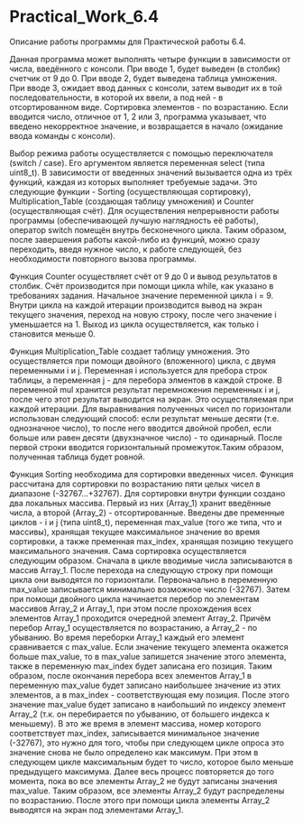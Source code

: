 # Practical_Work_6.4
Описание работы программы для Практической работы 6.4.

  Данная программа может выполнять четыре функции в зависимости от числа, введённого с консоли.
При вводе 1, будет выведен (в столбик) счетчик от 9 до 0.
При вводе 2, будет выведена таблица умножения.
При вводе 3, ожидает ввод данных с консоли, затем выводит их в той последовательности, в которой их ввели, 
а под ней - в отсортированном виде. Сортировка элементов - по возрастанию.
Если вводится число, отличное от 1, 2 или 3, программа указывает, что введено некорректное значение, и возвращается в начало (ожидание ввода команды с консоли).

  Выбор режима работы осуществляется с помощью переключателя (switch / case). Его аргументом является переменная select (типа uint8_t). В зависимости от введенных значений вызывается одна из трёх функций, каждая из которых выполняет требуемые задачи.
  Это следующие функции - Sorting (осуществляющая сортировку), Multiplication_Table (создающая таблицу умножения) и Counter (осуществляющая счёт). Для осуществления непрерывности работы программы (обеспечивающей лучшую наглядность её работы), оператор switch помещён внутрь бесконечного цикла. Таким образом, после завершения работы какой-либо из функций, можно сразу переходить, введя нужное число, к работе следующей, без необходимости повторного вызова программы.

  Функция Counter осуществляет счёт от 9 до 0 и вывод результатов в столбик. Счёт производится при помощи цикла while, как указано в требованиях задания. Начальное значение переменной цикла i = 9. Внутри цикла на каждой итерации производится вывод на экран текущего значения, переход на новую строку, после чего значение i уменьшается на 1. Выход из цикла осуществляется, как только i становится меньше 0.

  Функция Multiplication_Table создает таблицу умножения. Это осуществляется при помощи двойного (вложенного) цикла, с двумя переменными i и j. Переменная i используется для пребора строк таблицы, а переменная j - для перебора элментов в каждой строке. В переменной mul хранится результат перемножения переменных i и j, после чего этот результат выводится на экран. Это осуществляемая при каждой итерации. Для выравнивания полученных чисел по горизонтали использован следующий способ: если результат меньше десяти (т.е. однозначное число), то после него вводится двойной пробел, если больше или равен десяти (двухзначное число) - то одинарный. После первой строки вводится горизонтальный промежуток.Таким образом, полученная таблица будет ровной.
   
  Функция Sorting необходима для сортировки введенных чисел. Функция рассчитана для сортировки по возрастанию пяти целых чисел в диапазоне (-32767...+32767). Для сортировки внутри функции создано два локальных массива. Первый из них (Array_1) хранит введённые числа, а второй (Array_2) - отсортированные. Введены две пременные циклов - i и j (типа uint8_t), переменная max_value (того же типа, что и массивы), хранящая текущее максимальное значение во время сортировки, а также пременная max_index, хранящая позицию текущего максимального значения. Сама сортировка осуществляется следующим образом. Сначала в цикле вводимые числа записываются в массив Array_1. После перехода на следующую строку при помощи цикла они выводятся по горизонтали. Первоначально в переменную max_value записывается минимально возможное число (-32767). Затем при помощи двойного цикла начинается перебор по элементам массивов Array_2 и Array_1, при этом после прохождения всех элементов Array_1 проходится очередной элемент Array_2. Причём перебор Array_1 осуществляется по возрастанию, а Array_2 - по убыванию. Во время переборки Array_1 каждый его элемент сравнивается с max_value. Если значение текущего элемента окажется больше max_value, то в max_value запишется значение этого элемента, также в переменную max_index будет записана его позиция. Таким образом, после окончания перебора всех элементов Array_1 в переменную max_value будет записано наибольшее значение из этих элементов, а в  max_index - соответствующая ему позиция. После этого значение max_value будет записано в наибольший по индексу элемент Array_2 (т.к. он перебирается по убыванию, от большего индекса к меньшему). В это же время в элемент массива, номер которого соответствует max_index, записывается минимальное значение (-32767), это нужно для того, чтобы при следующем цикле опроса это значение снова не было определено как максимум. При этом в следующем цикле максимальным будет то число, которое было меньше предыдущего максимума. Далее весь процесс повторяется до того момента, пока во все элементы Array_2 не будут записаны значения max_value. Таким образом, все элементы Array_2 будут распределены по возрастанию. После этого при помощи цикла элементы Array_2 выводятся на экран под элементами  Array_1.
 

